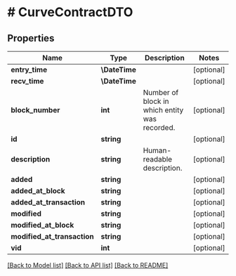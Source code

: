 # # CurveContractDTO

## Properties

Name | Type | Description | Notes
------------ | ------------- | ------------- | -------------
**entry_time** | **\DateTime** |  | [optional]
**recv_time** | **\DateTime** |  | [optional]
**block_number** | **int** | Number of block in which entity was recorded. | [optional]
**id** | **string** |  | [optional]
**description** | **string** | Human-readable description. | [optional]
**added** | **string** |  | [optional]
**added_at_block** | **string** |  | [optional]
**added_at_transaction** | **string** |  | [optional]
**modified** | **string** |  | [optional]
**modified_at_block** | **string** |  | [optional]
**modified_at_transaction** | **string** |  | [optional]
**vid** | **int** |  | [optional]

[[Back to Model list]](../../README.md#models) [[Back to API list]](../../README.md#endpoints) [[Back to README]](../../README.md)
